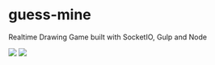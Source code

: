 # guess-mine
Realtime Drawing Game built with SocketIO, Gulp and Node

<img src = "https://user-images.githubusercontent.com/36218264/82054206-8758fa80-96f9-11ea-9473-724047b9a5fa.png">
<img src = "https://user-images.githubusercontent.com/36218264/82054305-ad7e9a80-96f9-11ea-89f2-8be884c68f2d.png">
